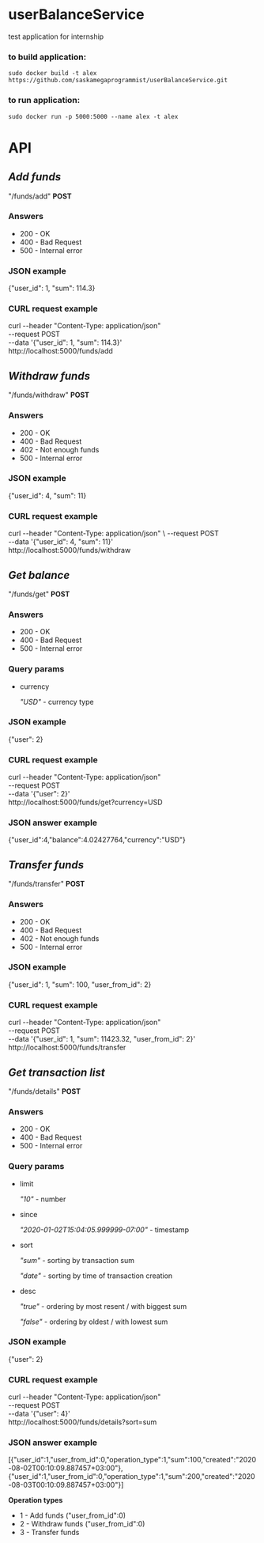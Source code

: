 # userBalanceService
test application for internship

### to build application:
`sudo docker build -t alex https://github.com/saskamegaprogrammist/userBalanceService.git`

### to run application:
`sudo docker run -p 5000:5000 --name alex -t alex`

# API

## *Add funds*
"/funds/add" **POST**

### Answers

- 200 - OK
- 400 - Bad Request
- 500 - Internal error

### JSON example

{"user_id": 1, "sum": 114.3}

### CURL request example

curl --header "Content-Type: application/json" \
  --request POST \
  --data '{"user_id": 1, "sum": 114.3}' \
   http://localhost:5000/funds/add
   
## *Withdraw funds*
"/funds/withdraw" **POST**

### Answers

- 200 - OK
- 400 - Bad Request
- 402 - Not enough funds
- 500 - Internal error

### JSON example

{"user_id": 4, "sum": 11}

### CURL request example

curl --header "Content-Type: application/json" \ 
 --request POST \
  --data '{"user_id": 4, "sum": 11}' \
  http://localhost:5000/funds/withdraw

## *Get balance*
"/funds/get" **POST**

### Answers

- 200 - OK
- 400 - Bad Request
- 500 - Internal error

### Query params

- currency 

    *"USD"* - currency type

### JSON example

{"user": 2}
    
### CURL request example

 curl --header "Content-Type: application/json"  \
    --request POST \
    --data '{"user": 2}' \
     http://localhost:5000/funds/get?currency=USD
     
### JSON answer example

{"user_id":4,"balance":4.02427764,"currency":"USD"}         
     

## *Transfer funds*
"/funds/transfer" **POST**

### Answers

- 200 - OK
- 400 - Bad Request
- 402 - Not enough funds
- 500 - Internal error

### JSON example

{"user_id": 1, "sum": 100, "user_from_id": 2}

### CURL request example

curl --header "Content-Type: application/json"  \
 --request POST \
 --data '{"user_id": 1, "sum": 11423.32, "user_from_id": 2}' \
 http://localhost:5000/funds/transfer

## *Get transaction list*
"/funds/details" **POST**

### Answers

- 200 - OK
- 400 - Bad Request
- 500 - Internal error

### Query params

- limit 

    *"10"* - number
- since

    *"2020-01-02T15:04:05.999999-07:00"* - timestamp
- sort

    *"sum"* - sorting by transaction sum 
    
    *"date"* - sorting by time of transaction creation
- desc  

    *"true"* - ordering by most resent / with biggest sum
    
    *"false"* - ordering by oldest / with lowest sum

### JSON example

{"user": 2}
    
### CURL request example

curl --header "Content-Type: application/json" \
  --request POST\
   --data '{"user": 4}'  \
   http://localhost:5000/funds/details?sort=sum
   
### JSON answer example

[{"user_id":1,"user_from_id":0,"operation_type":1,"sum":100,"created":"2020-08-02T00:10:09.887457+03:00"},
{"user_id":1,"user_from_id":0,"operation_type":1,"sum":200,"created":"2020-08-03T00:10:09.887457+03:00"}]

 **Operation types**

- 1 - Add funds ("user_from_id":0)
- 2 - Withdraw funds ("user_from_id":0)
- 3 - Transfer funds
